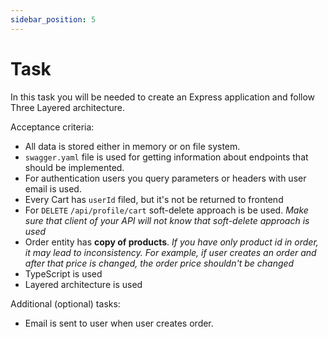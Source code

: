 ```yaml
---
sidebar_position: 5
---
```


# Task

In this task you will be needed to create an Express application and follow Three Layered architecture.

Acceptance criteria:
- All data is stored either in memory or on file system.
- `swagger.yaml` file is used for getting information about endpoints that should be implemented.
- For authentication users you query parameters or headers with user email is used.
- Every Cart has `userId` filed, but it's not be returned to frontend
- For `DELETE` `/api/profile/cart` soft-delete approach is be used. _Make sure that client of your API will not know
  that soft-delete approach is used_
- Order entity has **copy of products**. _If you have only product id in order, it may lead to inconsistency. For
  example, if user creates an order and after that price is changed, the order price shouldn't be changed_
- TypeScript is used
- Layered architecture is used

Additional (optional) tasks:
- Email is sent to user when user creates order.

